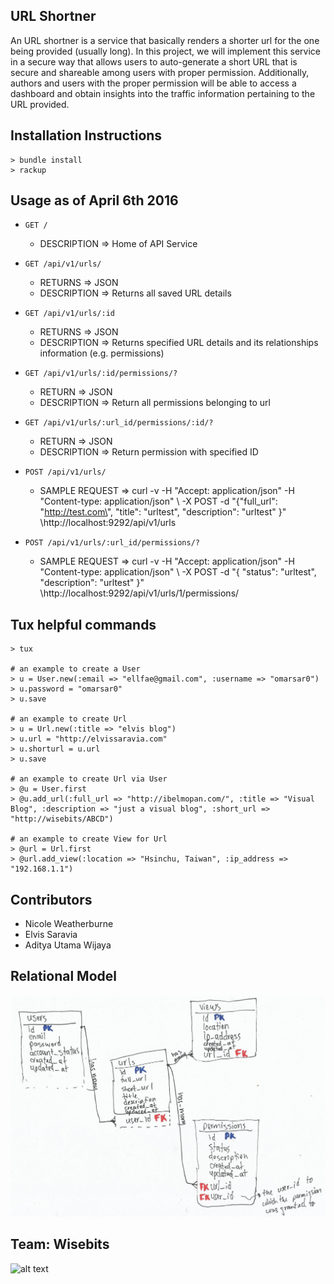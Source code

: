 ## URL Shortner 

An URL shortner is a service that basically renders a shorter url for the one being provided (usually long). In this project, we will implement this service in a secure way that allows users to auto-generate a short URL that is secure and shareable among users with proper permission. Additionally, authors and users with the proper permission will be able to access a dashboard and obtain insights into the traffic information pertaining to the URL provided.

## Installation Instructions
```
> bundle install
> rackup
```

## Usage as of April 6th 2016

- `GET /`
  - DESCRIPTION => Home of API Service

- `GET /api/v1/urls/`
  - RETURNS => JSON
  - DESCRIPTION => Returns all saved URL details

- `GET /api/v1/urls/:id`
  - RETURNS => JSON
  - DESCRIPTION => Returns specified URL details and its relationships information (e.g. permissions)

- `GET /api/v1/urls/:id/permissions/?`
	- RETURN => JSON
	- DESCRIPTION => Return all permissions belonging to url

- `GET /api/v1/urls/:url_id/permissions/:id/?`
	- RETURN => JSON
	- DESCRIPTION => Return permission with specified ID

- `POST /api/v1/urls/`
  - SAMPLE REQUEST =>  curl -v -H "Accept: application/json" -H "Content-type: application/json" \ -X POST -d "{\"full_url\": \"http://test.com\", \"title\": \"urltest\", \"description\": \"urltest\" }" \http://localhost:9292/api/v1/urls

- `POST /api/v1/urls/:url_id/permissions/?`
	- SAMPLE REQUEST => curl -v -H "Accept: application/json" -H "Content-type: application/json" \ -X POST -d "{ \"status\": \"urltest\", \"description\": \"urltest\" }" \http://localhost:9292/api/v1/urls/1/permissions/

## Tux helpful commands
``` 
> tux

# an example to create a User
> u = User.new(:email => "ellfae@gmail.com", :username => "omarsar0")
> u.password = "omarsar0"
> u.save 

# an example to create Url
> u = Url.new(:title => "elvis blog")
> u.url = "http://elvissaravia.com"
> u.shorturl = u.url
> u.save

# an example to create Url via User
> @u = User.first
> @u.add_url(:full_url => "http://ibelmopan.com/", :title => "Visual Blog", :description => "just a visual blog", :short_url => "http://wisebits/ABCD")

# an example to create View for Url
> @url = Url.first
> @url.add_view(:location => "Hsinchu, Taiwan", :ip_address => "192.168.1.1")

```

## Contributors
* Nicole Weatherburne
* Elvis Saravia
* Aditya Utama Wijaya

## Relational Model
![alt text](https://github.com/wisebits/url-shortner/blob/db_hardening/public/model.jpg?raw=true)

## Team: Wisebits
![alt text](https://avatars.githubusercontent.com/u/17720935?v=3&s=200?raw=true)